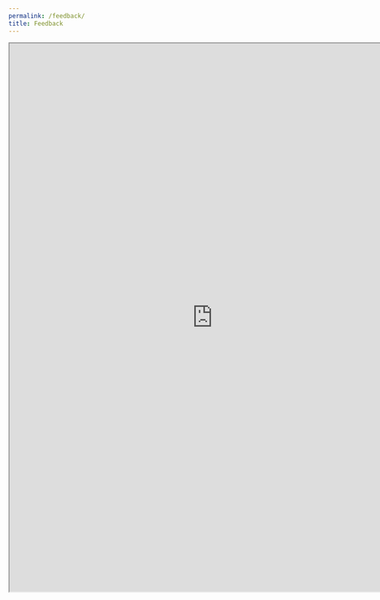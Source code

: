 ```yaml
---
permalink: /feedback/
title: Feedback
---
```


<section id='feedback'>

<iframe src="https://docs.google.com/forms/d/e/1FAIpQLSfXhWiYLdner5kA42WhQ99DpifaEjnY9xng0Q10zqDzoHju6g/viewform?embedded=true" width="800px" height="1082px">Loading…</iframe>

</section>
